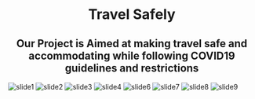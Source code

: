 <h1 align="center", style="color:173, 110, 245;">
Travel Safely
</h1>      
<h2 align="center", style="color:173, 110, 245;">
  Our Project is Aimed at making travel safe and accommodating while following COVID19 guidelines and restrictions
</h2>

![slide1](https://user-images.githubusercontent.com/68433555/116340143-ab97d500-a7ac-11eb-8cdb-c991de0212a0.jpg)
![slide2](https://user-images.githubusercontent.com/68433555/116340202-c23e2c00-a7ac-11eb-9e3f-b3ad5e75710f.png)
![slide3](https://user-images.githubusercontent.com/68433555/116340214-cb2efd80-a7ac-11eb-9ec5-778cde5079df.jpg)
![slide4](https://user-images.githubusercontent.com/68433555/116340238-d7b35600-a7ac-11eb-9c9c-83f613582820.jpg)
![slide6](https://user-images.githubusercontent.com/68433555/116340339-05000400-a7ad-11eb-83fe-bc4ae85029e0.jpg)
![slide7](https://user-images.githubusercontent.com/68433555/116340341-05989a80-a7ad-11eb-8677-480553108c5a.jpg)
![slide8](https://user-images.githubusercontent.com/68433555/116340343-06313100-a7ad-11eb-8011-1a2cca5e7194.jpg)
![slide9](https://user-images.githubusercontent.com/68433555/116340344-07faf480-a7ad-11eb-83df-7257bb7bf5f5.jpg)
